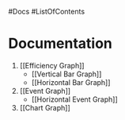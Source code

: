 #Docs #ListOfContents 
# Documentation 
1. [[Efficiency Graph]]
	- [[Vertical Bar Graph]]
	- [[Horizontal Bar Graph]]
2. [[Event Graph]]
	- [[Horizontal Event Graph]]
2. [[Chart Graph]]